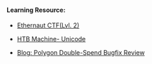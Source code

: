 #### Learning Resource:

  * [Ethernaut CTF(Lvl. 2)](https://ethernaut.openzeppelin.com/)

  * [HTB Machine- Unicode](https://app.hackthebox.com/machines/415)
  
  * [Blog: Polygon Double-Spend Bugfix Review ](https://medium.com/immunefi/polygon-double-spend-bug-fix-postmortem-2m-bounty-5a1db09db7f1) 
